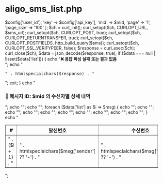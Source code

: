 # aligo_sms_list.php

<?php
$config = require 'config.php';

if (!empty($config['debug'])) {
ini_set('display_errors', 1);
ini_set('display_startup_errors', 1);
error_reporting(E_ALL);
}

$mid = $_GET['mid'] ?? '';
if (empty($mid)) {
echo "❌ 메시지 ID(mid)가 지정되지 않았습니다.";
exit;
}

$sms_url = "[https://apis.aligo.in/sms_list/](https://apis.aligo.in/sms_list/)";
$sms = [
'user_id' => $config['user_id'],
'key' => $config['api_key'],
'mid' => $mid,
'page' => '1',
'page_size' => '100'
];

$ch = curl_init();
curl_setopt($ch, CURLOPT_URL, $sms_url);
curl_setopt($ch, CURLOPT_POST, true);
curl_setopt($ch, CURLOPT_RETURNTRANSFER, true);
curl_setopt($ch, CURLOPT_POSTFIELDS, http_build_query($sms));
curl_setopt($ch, CURLOPT_SSL_VERIFYPEER, false);
$response = curl_exec($ch);
curl_close($ch);

$data = json_decode($response, true);

if ($data === null || !isset($data['list'])) {
echo "<strong>❌ 응답 파싱 실패 또는 결과 없음</strong><br>";
echo "<pre>" . htmlspecialchars($response) . "</pre>";
exit;
}

echo "<h3>📨 메시지 ID: $mid 의 수신자별 상세 내역</h3>";
echo "<table border='1' cellpadding='5' cellspacing='0'>";
echo "<tr>
<th>#</th>
<th>발신번호</th>
<th>수신번호</th>
<th>타입</th>
<th>상태</th>
<th>요청시간</th>
<th>발송시간</th>
<th>예약시간</th>
</tr>";

foreach ($data['list'] as $i => $msg) {
echo "<tr>";
echo "<td>" . ($i + 1) . "</td>";
echo "<td>" . htmlspecialchars($msg['sender'] ?? '-') . "</td>";
echo "<td>" . htmlspecialchars($msg['receiver'] ?? '-') . "</td>";
echo "<td>" . htmlspecialchars($msg['type'] ?? '-') . "</td>";
echo "<td>" . htmlspecialchars($msg['sms_state'] ?? '-') . "</td>";
echo "<td>" . htmlspecialchars($msg['reg_date'] ?? '-') . "</td>";
echo "<td>" . htmlspecialchars($msg['send_date'] ?? '-') . "</td>";
echo "<td>" . (!empty($msg['reserve_date']) ? htmlspecialchars($msg['reserve_date']) : '-') . "</td>";
echo "</tr>";
}

echo "</table>";